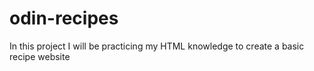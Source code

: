 # odin-recipes

In this project I will be practicing my HTML knowledge to create a basic recipe website